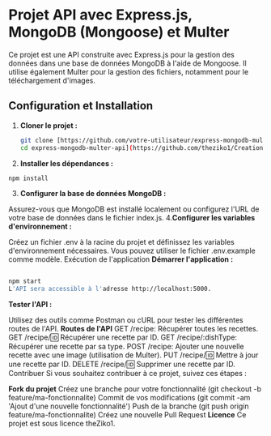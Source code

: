 # Projet API avec Express.js, MongoDB (Mongoose) et Multer

Ce projet est une API construite avec Express.js pour la gestion des données dans une base de données MongoDB à l'aide de Mongoose. Il utilise également Multer pour la gestion des fichiers, notamment pour le téléchargement d'images.

## Configuration et Installation

1. **Cloner le projet :**
   ```bash
   git clone [https://github.com/votre-utilisateur/express-mongodb-multer-api.git
   cd express-mongodb-multer-api](https://github.com/theziko1/Creation-recipe-api)
2. **Installer les dépendances :**
 ```bash
npm install
 ```
3. **Configurer la base de données MongoDB :**

Assurez-vous que MongoDB est installé localement ou configurez l'URL de votre base de données dans le fichier index.js.
4.**Configurer les variables d'environnement :**

Créez un fichier .env à la racine du projet et définissez les variables d'environnement nécessaires. Vous pouvez utiliser le fichier .env.example comme modèle.
Exécution de l'application
**Démarrer l'application :**

 ```bash

npm start
L'API sera accessible à l'adresse http://localhost:5000.
 ```

**Tester l'API :**

Utilisez des outils comme Postman ou cURL pour tester les différentes routes de l'API.
**Routes de l'API**
GET /recipe: Récupérer toutes les recettes.
GET /recipe/:id: Récupérer une recette par ID.
GET /recipe/:dishType: Récupérer une recette par sa type.
POST /recipe: Ajouter une nouvelle recette avec une image (utilisation de Multer).
PUT /recipe/:id: Mettre à jour une recette par ID.
DELETE /recipe/:id: Supprimer une recette par ID.
Contribuer
Si vous souhaitez contribuer à ce projet, suivez ces étapes :

**Fork du projet**
Créez une branche pour votre fonctionnalité (git checkout -b feature/ma-fonctionnalite)
Commit de vos modifications (git commit -am 'Ajout d'une nouvelle fonctionnalité')
Push de la branche (git push origin feature/ma-fonctionnalite)
Créez une nouvelle Pull Request
**Licence**
Ce projet est sous licence theZiko1.

